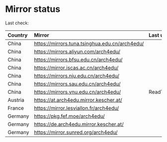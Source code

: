 <script src="./time.js"></script>
# Mirror status
Last check: <script type="text/javascript">localize(1694647013.6086788);</script>

|Country|Mirror|Last update|
|:------|:-----|:----------|
|China|https://mirrors.tuna.tsinghua.edu.cn/arch4edu/|<script type="text/javascript">localize(1694629981);</script>|
|China|https://mirrors.aliyun.com/arch4edu/|<script type="text/javascript">localize(1694543688);</script>|
|China|https://mirrors.bfsu.edu.cn/arch4edu/|<script type="text/javascript">localize(1694629981);</script>|
|China|https://mirror.iscas.ac.cn/arch4edu/|<script type="text/javascript">localize(1694629981);</script>|
|China|https://mirrors.nju.edu.cn/arch4edu/|<script type="text/javascript">localize(1694543981);</script>|
|China|https://mirrors.sau.edu.cn/arch4edu/|<script type="text/javascript">localize(1694629981);</script>|
|China|https://mirrors.ynu.edu.cn/arch4edu/|ReadTimeout|
|Austria|https://at.arch4edu.mirror.kescher.at/|<script type="text/javascript">localize(1694629981);</script>|
|France|https://mirror.lesviallon.fr/arch4edu/|<script type="text/javascript">localize(1694587033);</script>|
|Germany|https://pkg.fef.moe/arch4edu/|<script type="text/javascript">localize(1694629981);</script>|
|Germany|https://de.arch4edu.mirror.kescher.at/|<script type="text/javascript">localize(1694629981);</script>|
|Germany|https://mirror.sunred.org/arch4edu/|<script type="text/javascript">localize(1694629981);</script>|

<script src="./tablefilter/tablefilter.js"></script>
<script src="./table.js"></script>